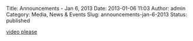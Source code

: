 Title: Announcements - Jan 6, 2013
Date: 2013-01-06 11:03
Author: admin
Category: Media, News &amp; Events
Slug: announcements-jan-6-2013
Status: published

[video
please](http://www.youtube.com/watch?v=GjqpzDYM3go "Announcements, Jan 6, 2013")

